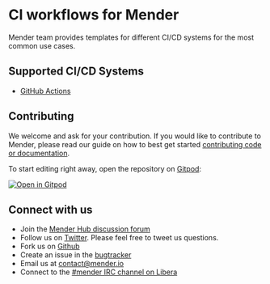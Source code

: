 # CI workflows for Mender

Mender team provides templates for different CI/CD systems for the most common use cases.

## Supported CI/CD Systems
- [GitHub Actions](templates/github/)

## Contributing

We welcome and ask for your contribution. If you would like to contribute to
Mender, please read our guide on how to best get started [contributing code or
documentation](https://github.com/mendersoftware/mender/blob/master/CONTRIBUTING.md).

To start editing right away, open the repository on [Gitpod](https://gitpod.io):

[![Open in Gitpod](https://gitpod.io/button/open-in-gitpod.svg)](https://gitpod.io/#https://github.com/mendersoftware/mender-ci-workflows)

## Connect with us

* Join the [Mender Hub discussion forum](https://hub.mender.io)
* Follow us on [Twitter](https://twitter.com/mender_io). Please
  feel free to tweet us questions.
* Fork us on [Github](https://github.com/mendersoftware)
* Create an issue in the [bugtracker](https://tracker.mender.io/projects/MEN)
* Email us at [contact@mender.io](mailto:contact@mender.io)
* Connect to the [#mender IRC channel on Libera](https://web.libera.chat/?#mender)

